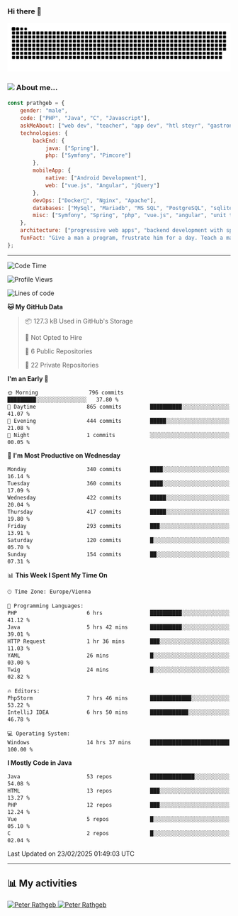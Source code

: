 ### Hi there 👋

<div align="center">
  <img  src="https://github.com/1999AZZAR/1999AZZAR/blob/main/resources/img/grid-snake.svg"
       alt="snake" />
</div>

### <img src="https://media.giphy.com/media/VgCDAzcKvsR6OM0uWg/giphy.gif" width="50"> About me...  

```javascript
const prathgeb = {
    gender: "male",
    code: ["PHP", "Java", "C", "Javascript"],
    askMeAbout: ["web dev", "teacher", "app dev", "htl steyr", "gastronaut"],
    technologies: {
        backEnd: {
            java: ["Spring"],
            php: ["Symfony", "Pimcore"]
        },
        mobileApp: {
            native: ["Android Development"],
            web: ["vue.js", "Angular", "jQuery"]
        },
        devOps: ["Docker🐳", "Nginx", "Apache"],
        databases: ["MySql", "Mariadb", "MS SQL", "PostgreSQL", "sqlite"],
        misc: ["Symfony", "Spring", "php", "vue.js", "angular", "unit testing", "ci/cd using github actions"]
    },
    architecture: ["progressive web apps", "backend development with spring", "backend development with symfony"],
    funFact: "Give a man a program, frustrate him for a day. Teach a man to program, frustrate him for a lifetime."
};
```

---
<!--START_SECTION:waka-->
![Code Time](http://img.shields.io/badge/Code%20Time-974%20hrs%2012%20mins-blue)

![Profile Views](http://img.shields.io/badge/Profile%20Views-17-blue)

![Lines of code](https://img.shields.io/badge/From%20Hello%20World%20I%27ve%20Written-4.3%20million%20lines%20of%20code-blue)

**🐱 My GitHub Data** 

> 📦 127.3 kB Used in GitHub's Storage 
 > 
> 🚫 Not Opted to Hire
 > 
> 📜 6 Public Repositories 
 > 
> 🔑 22 Private Repositories 
 > 
**I'm an Early 🐤** 

```text
🌞 Morning                796 commits         █████████░░░░░░░░░░░░░░░░   37.80 % 
🌆 Daytime                865 commits         ██████████░░░░░░░░░░░░░░░   41.07 % 
🌃 Evening                444 commits         █████░░░░░░░░░░░░░░░░░░░░   21.08 % 
🌙 Night                  1 commits           ░░░░░░░░░░░░░░░░░░░░░░░░░   00.05 % 
```
📅 **I'm Most Productive on Wednesday** 

```text
Monday                   340 commits         ████░░░░░░░░░░░░░░░░░░░░░   16.14 % 
Tuesday                  360 commits         ████░░░░░░░░░░░░░░░░░░░░░   17.09 % 
Wednesday                422 commits         █████░░░░░░░░░░░░░░░░░░░░   20.04 % 
Thursday                 417 commits         █████░░░░░░░░░░░░░░░░░░░░   19.80 % 
Friday                   293 commits         ███░░░░░░░░░░░░░░░░░░░░░░   13.91 % 
Saturday                 120 commits         █░░░░░░░░░░░░░░░░░░░░░░░░   05.70 % 
Sunday                   154 commits         ██░░░░░░░░░░░░░░░░░░░░░░░   07.31 % 
```


📊 **This Week I Spent My Time On** 

```text
🕑︎ Time Zone: Europe/Vienna

💬 Programming Languages: 
PHP                      6 hrs               ██████████░░░░░░░░░░░░░░░   41.12 % 
Java                     5 hrs 42 mins       ██████████░░░░░░░░░░░░░░░   39.01 % 
HTTP Request             1 hr 36 mins        ███░░░░░░░░░░░░░░░░░░░░░░   11.03 % 
YAML                     26 mins             █░░░░░░░░░░░░░░░░░░░░░░░░   03.00 % 
Twig                     24 mins             █░░░░░░░░░░░░░░░░░░░░░░░░   02.82 % 

🔥 Editors: 
PhpStorm                 7 hrs 46 mins       █████████████░░░░░░░░░░░░   53.22 % 
IntelliJ IDEA            6 hrs 50 mins       ████████████░░░░░░░░░░░░░   46.78 % 

💻 Operating System: 
Windows                  14 hrs 37 mins      █████████████████████████   100.00 % 
```

**I Mostly Code in Java** 

```text
Java                     53 repos            ██████████████░░░░░░░░░░░   54.08 % 
HTML                     13 repos            ███░░░░░░░░░░░░░░░░░░░░░░   13.27 % 
PHP                      12 repos            ███░░░░░░░░░░░░░░░░░░░░░░   12.24 % 
Vue                      5 repos             █░░░░░░░░░░░░░░░░░░░░░░░░   05.10 % 
C                        2 repos             █░░░░░░░░░░░░░░░░░░░░░░░░   02.04 % 
```




 Last Updated on 23/02/2025 01:49:03 UTC
<!--END_SECTION:waka-->

---
  ## 📊 My activities
  <a href="https://github.com/prathgeb">
    <img width=450 height=170 align="center" alt="Peter Rathgeb" src="https://github-readme-stats.vercel.app/api?username=prathgeb&include_all_commits=true&count_private=true&theme=midnight-purple&show_icons=true&bg_color=0D1117&hide_border=true" />
  </a>
  <a href="https://github.com/prathgeb">
    <img align="center" alt="Peter Rathgeb" src="https://github-readme-stats.vercel.app/api/top-langs/?username=prathgeb&include_all_commits=true&count_private=true&theme=midnight-purple&show_icons=true&layout=compact&bg_color=0D1117&hide_border=true" />
  </a>
